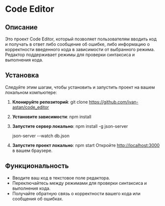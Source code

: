 # Code Editor

## Описание

Это проект Code Editor, который позволяет пользователям вводить код и получать в ответ либо сообщение об ошибке, либо информацию о корректности введенного кода в зависимости от выбранного режима. Редактор поддерживает режимы для проверки синтаксиса и выполнения кода.

## Установка

Следуйте этим шагам, чтобы установить и запустить проект на вашем локальном компьютере:

1. **Клонируйте репозиторий**:
     git clone https://github.com/ivan-astan/code_editor
2. **Установите зависимости**:
     npm install
3. **Запустите сервер локально**:
     npm install -g json-server

   
     json-server --watch db.json
5. **Запустите проект локально**:
     npm start
Откройте [http://localhost:3000](http://localhost:3000) в вашем браузере.

## Функциональность

- Вводите ваш код в текстовое поле редактора.
- Переключайтесь между режимами для проверки синтаксиса и выполнения кода.
- Получайте обратную связь о корректности вашего кода или сообщения об ошибках.
